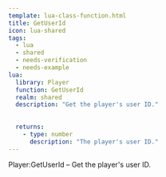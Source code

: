 ```yaml
---
template: lua-class-function.html
title: GetUserId
icon: lua-shared
tags:
  - lua
  - shared
  - needs-verification
  - needs-example
lua:
  library: Player
  function: GetUserId
  realm: shared
  description: "Get the player's user ID."
  
  
  returns:
    - type: number
      description: "The player's user ID."
---
```


<div class="lua__search__keywords">
Player:GetUserId &#x2013; Get the player's user ID.
</div>
